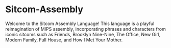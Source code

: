 # Sitcom-Assembly
Welcome to the Sitcom Assembly Language! This language is a playful reimagination of MIPS assembly, incorporating phrases and characters from iconic sitcoms such as Friends, Brooklyn Nine-Nine, The Office, New Girl, Modern Family, Full House, and How I Met Your Mother. 
